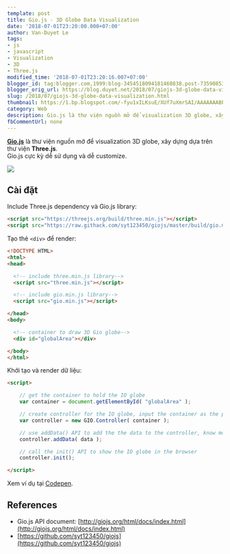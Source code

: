 ```yaml
---
template: post
title: Gio.js - 3D Globe Data Visualization
date: '2018-07-01T23:20:00.000+07:00'
author: Van-Duyet Le
tags:
- js
- javascript
- Visualization
- 3D
- Three.js
modified_time: '2018-07-01T23:20:16.007+07:00'
blogger_id: tag:blogger.com,1999:blog-3454518094181460838.post-7359085333120004671
blogger_orig_url: https://blog.duyet.net/2018/07/giojs-3d-globe-data-visualization.html
slug: /2018/07/giojs-3d-globe-data-visualization.html
thumbnail: https://1.bp.blogspot.com/-fyu1xILKsuE/XUf7uXmrSAI/AAAAAAABFMw/FPCRz3qQR8k7_8iIPSoRkm-zBslPkdFDwCLcBGAs/s1600/Screen%2BShot%2B2019-08-05%2Bat%2B4.49.34%2BPM.png
category: Web
description: Gio.js là thư viện nguồn mở để visualization 3D globe, xây dựng dựa trên thư viện **Three.js**. Gio.js cực kỳ dễ sử dụng và dễ customize.
fbCommentUrl: none
---
```


**[Gio.js](https://github.com/syt123450/giojs)** là thư viện nguồn mở để visualization 3D globe, xây dựng dựa trên thư viện **Three.js**.  
Gio.js cực kỳ dễ sử dụng và dễ customize.  

![](https://1.bp.blogspot.com/-fyu1xILKsuE/XUf7uXmrSAI/AAAAAAABFMw/FPCRz3qQR8k7_8iIPSoRkm-zBslPkdFDwCLcBGAs/s1600/Screen%2BShot%2B2019-08-05%2Bat%2B4.49.34%2BPM.png)


## Cài đặt

Include Three.js dependency và Gio.js library:  
  
```html
<script src="https://threejs.org/build/three.min.js"></script>
<script src="https://raw.githack.com/syt123450/giojs/master/build/gio.min.js"></script>
```

  
Tạo thẻ `<div>` để render:  
  

```html
<!DOCTYPE HTML>
<html>
<head>

  <!-- include three.min.js library-->
  <script src="three.min.js"></script>

  <!-- include gio.min.js library-->
  <script src="gio.min.js"></script>

</head>
<body>

  <!-- container to draw 3D Gio globe-->
  <div id="globalArea"></div>

</body>
</html>
```
  
Khởi tạo và render dữ liệu:  
  

```html
<script>

    // get the container to hold the IO globe
    var container = document.getElementById( "globalArea" );

    // create controller for the IO globe, input the container as the parameter
    var controller = new GIO.Controller( container );

    // use addData() API to add the the data to the controller, know more about data format check out documentation about data: http://giojs.org/html/docs/dataIntro.html
    controller.addData( data );

    // call the init() API to show the IO globe in the browser
    controller.init();

</script>
```

  
Xem ví dụ tại [Codepen](https://codepen.io/syt123450/pen/VXNdgM).  

## References

*   Gio.js API document: [http://giojs.org/html/docs/index.html](http://giojs.org/html/docs/index.html)
*   [https://github.com/syt123450/giojs](https://github.com/syt123450/giojs)